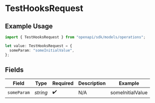 # TestHooksRequest

## Example Usage

```typescript
import { TestHooksRequest } from "openapi/sdk/models/operations";

let value: TestHooksRequest = {
  someParam: "someInitialValue",
};
```

## Fields

| Field              | Type               | Required           | Description        | Example            |
| ------------------ | ------------------ | ------------------ | ------------------ | ------------------ |
| `someParam`        | *string*           | :heavy_check_mark: | N/A                | someInitialValue   |